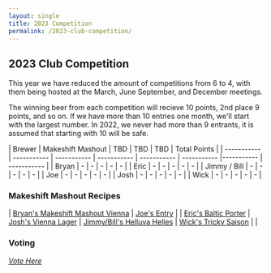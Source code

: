 ```yaml
---
layout: single
title: 2023 Competition
permalink: /2023-club-competition/
---
```

## 2023 Club Competition

This year we have reduced the amount of competitions from 6 to 4, with them being hosted at the March, June September, and December meetings. 

The winning beer from each competition will recieve 10 points, 2nd place 9 points, and so on. If we have more than 10 entries one month, we'll start with the largest number. In 2022, we never had more than 9 entrants, it is assumed that starting with 10 will be safe. 

| Brewer | Makeshift Mashout | TBD | TBD | TBD | Total Points |
| ----------- | ----------- | ----------- | ----------- | ----------- | ----------- |----------- | ----------- |
| Bryan | - | - | - | - | - |
| Eric | - | - | - | - | - |
| Jimmy / Bill |  - | - | - | - | - |
| Joe |  - | - | - | - | - |
| Josh | - | - | - | - | - |
| Wick |  - | - | - | - | - |

### Makeshift Mashout Recipes

| <a href="{% link _pages/2023-recipes/makeshift-mashout/bryan.md %}">Bryan's Makeshift Mashout Vienna</a> | <a href="{% link _pages/2023-recipes/makeshift-mashout/joe.md %}">Joe's Entry</a> |
| <a href="{% link _pages/2023-recipes/makeshift-mashout/eric.md %}">Eric's Baltic Porter</a> | <a href="{% link _pages/2023-recipes/makeshift-mashout/josh.md %}">Josh's Vienna Lager</a>
| <a href="{% link _pages/2023-recipes/makeshift-mashout/jimmy-bill.md %}">Jimmy/Bill's Helluva Helles</a> |  <a href="{% link _pages/2023-recipes/makeshift-mashout/wick.md %}">Wick's Tricky Saison</a> |     |

### Voting
<a href="https://forms.gle/NrhQCsNYeENJMfC86">*Vote Here*</a>